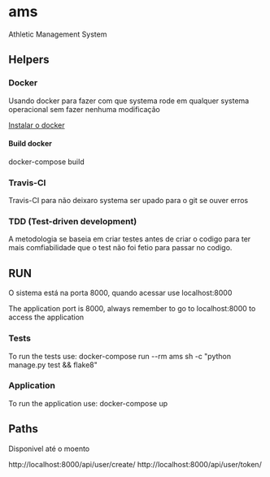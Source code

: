 # ams
Athletic Management System

## Helpers

### Docker
Usando docker para fazer com que systema rode em qualquer systema operacional sem fazer nenhuma modificação

[Instalar o docker](https://docs.docker.com/install/)

#### Build docker

docker-compose build

### Travis-CI
Travis-CI para não deixaro systema ser upado para o git se ouver erros

### TDD (Test-driven development)
A metodologia se baseia em criar testes antes de criar o codigo para ter mais comfiabilidade que o test não foi fetio para passar no codigo.

## RUN

O sistema está na porta 8000, quando acessar use localhost:8000

The application port is 8000, always remember to go to localhost:8000 to access the application

### Tests

To run the tests use:
docker-compose run --rm ams sh -c "python manage.py test && flake8"

### Application

To run the application use:
docker-compose up

## Paths

Disponivel até o moento

http://localhost:8000/api/user/create/
http://localhost:8000/api/user/token/
